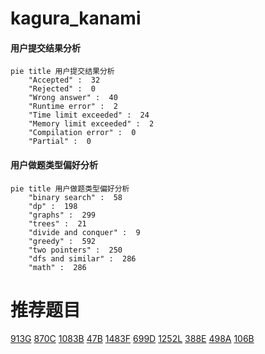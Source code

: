 # kagura_kanami

<!-- tabs:start -->



#### **用户提交结果分析**

```mermaid
pie title 用户提交结果分析
    "Accepted" :  32
    "Rejected" :  0
    "Wrong answer" :  40
    "Runtime error" :  2
    "Time limit exceeded" :  24
    "Memory limit exceeded" :  2
    "Compilation error" :  0
    "Partial" :  0
```

#### **用户做题类型偏好分析**

```mermaid
pie title 用户做题类型偏好分析
    "binary search" :  58
    "dp" :  198
    "graphs" :  299
    "trees" :  21
    "divide and conquer" :  9
    "greedy" :  592
    "two pointers" :  250
    "dfs and similar" :  286
    "math" :  286
```



<!-- tabs:end -->
# 推荐题目
[913G](https://codeforces.com/contest/913/problem/G)
[870C](https://codeforces.com/contest/870/problem/C)
[1083B](https://codeforces.com/contest/1083/problem/B)
[47B](https://codeforces.com/contest/47/problem/B)
[1483F](https://codeforces.com/contest/1483/problem/F)
[699D](https://codeforces.com/contest/699/problem/D)
[1252L](https://codeforces.com/contest/1252/problem/L)
[388E](https://codeforces.com/contest/388/problem/E)
[498A](https://codeforces.com/contest/498/problem/A)
[106B](https://codeforces.com/contest/106/problem/B)
